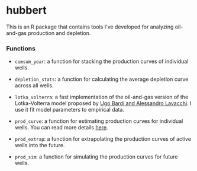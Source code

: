 # hubbert

This is an R package that contains tools I've developed for analyzing oil-and-gas production and depletion.

### Functions

* `cumsum_year`: a function for stacking the production curves of individual wells.

* `depletion_stats`: a function for calculating the average depletion curve across all wells.

* `lotka_volterra`: a fast implementation of the oil-and-gas version of the Lotka-Volterra model proposed by [Ugo Bardi and Alessandro Lavacchi](https://www.mdpi.com/1996-1073/2/3/646). I use it fit model parameters to empirical data.

* `prod_curve`: a function for estimating production curves for individual wells. You can read more details [here](https://github.com/blairfix/prod_curve).

* `prod_extrap`: a function for extrapolating the production curves of active wells into the future.

* `prod_sim`: a function for simulating the production curves for future wells.
